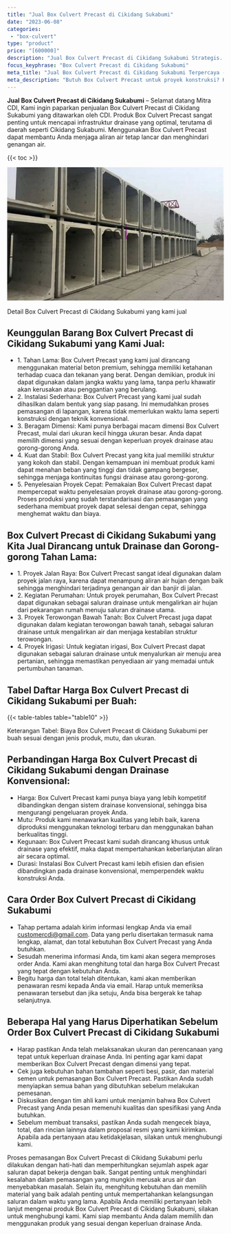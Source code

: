 ```yaml
---
title: "Jual Box Culvert Precast di Cikidang Sukabumi"
date: "2023-06-08"
categories:
 - "box-culvert"
type: "product"
price: "[600000]"
description: "Jual Box Culvert Precast di Cikidang Sukabumi Strategis. Box Culvert Precast ini merupakan pilihan prima dalam proyek pembangunan sebagai bahan infrastruktur yang handal dan berkualitas tinggi. Hubungi kami untuk konsultasi mendalam."
focus_keyphrase: "Box Culvert Precast di Cikidang Sukabumi"
meta_title: "Jual Box Culvert Precast di Cikidang Sukabumi Terpercaya - CDI"
meta_description: "Butuh Box Culvert Precast untuk proyek konstruksi? Kami adalah solusi tepat dengan solusi terbaik. Segera hubungi kami."
---
```


**Jual Box Culvert Precast di Cikidang Sukabumi** – Selamat datang Mitra CDI, Kami ingin paparkan penjualan Box Culvert Precast di Cikidang Sukabumi yang ditawarkan oleh CDI. Produk Box Culvert Precast sangat penting untuk mencapai infrastruktur drainase yang optimal, terutama di daerah seperti Cikidang Sukabumi. Menggunakan Box Culvert Precast dapat membantu Anda menjaga aliran air tetap lancar dan menghindari genangan air.

{{< toc >}}

![Jual Box Culvert Precast di Cikidang Sukabumi](/images/box-culvert/box-culvert-20.jpg)

Detail Box Culvert Precast di Cikidang Sukabumi yang kami jual 

## Keunggulan Barang Box Culvert Precast di Cikidang Sukabumi yang Kami Jual:

*   1\. Tahan Lama: Box Culvert Precast yang kami jual dirancang menggunakan material beton premium, sehingga memiliki ketahanan terhadap cuaca dan tekanan yang berat. Dengan demikian, produk ini dapat digunakan dalam jangka waktu yang lama, tanpa perlu khawatir akan kerusakan atau penggantian yang berulang.
*   2\. Instalasi Sederhana: Box Culvert Precast yang kami jual sudah dihasilkan dalam bentuk yang siap pasang. Ini memudahkan proses pemasangan di lapangan, karena tidak memerlukan waktu lama seperti konstruksi dengan teknik konvensional.
*   3\. Beragam Dimensi: Kami punya berbagai macam dimensi Box Culvert Precast, mulai dari ukuran kecil hingga ukuran besar. Anda dapat memilih dimensi yang sesuai dengan keperluan proyek drainase atau gorong-gorong Anda.
*   4\. Kuat dan Stabil: Box Culvert Precast yang kita jual memiliki struktur yang kokoh dan stabil. Dengan kemampuan ini membuat produk kami dapat menahan beban yang tinggi dan tidak gampang bergeser, sehingga menjaga kontinuitas fungsi drainase atau gorong-gorong.
*   5\. Penyelesaian Proyek Cepat: Pemakaian Box Culvert Precast dapat mempercepat waktu penyelesaian proyek drainase atau gorong-gorong. Proses produksi yang sudah terstandarisasi dan pemasangan yang sederhana membuat proyek dapat selesai dengan cepat, sehingga menghemat waktu dan biaya.

## Box Culvert Precast di Cikidang Sukabumi yang Kita Jual Dirancang untuk Drainase dan Gorong-gorong Tahan Lama:

*   1\. Proyek Jalan Raya: Box Culvert Precast sangat ideal digunakan dalam proyek jalan raya, karena dapat menampung aliran air hujan dengan baik sehingga menghindari terjadinya genangan air dan banjir di jalan.
*   2\. Kegiatan Perumahan: Untuk proyek perumahan, Box Culvert Precast dapat digunakan sebagai saluran drainase untuk mengalirkan air hujan dari pekarangan rumah menuju saluran drainase utama.
*   3\. Proyek Terowongan Bawah Tanah: Box Culvert Precast juga dapat digunakan dalam kegiatan terowongan bawah tanah, sebagai saluran drainase untuk mengalirkan air dan menjaga kestabilan struktur terowongan.
*   4\. Proyek Irigasi: Untuk kegiatan irigasi, Box Culvert Precast dapat digunakan sebagai saluran drainase untuk menyalurkan air menuju area pertanian, sehingga memastikan penyediaan air yang memadai untuk pertumbuhan tanaman.

## Tabel Daftar Harga Box Culvert Precast di Cikidang Sukabumi per Buah:

{{< table-tables table="table10" >}}

Keterangan Tabel: Biaya Box Culvert Precast di Cikidang Sukabumi per buah sesuai dengan jenis produk, mutu, dan ukuran.

## Perbandingan Harga Box Culvert Precast di Cikidang Sukabumi dengan Drainase Konvensional:

*   Harga: Box Culvert Precast kami punya biaya yang lebih kompetitif dibandingkan dengan sistem drainase konvensional, sehingga bisa mengurangi pengeluaran proyek Anda.
*   Mutu: Produk kami menawarkan kualitas yang lebih baik, karena diproduksi menggunakan teknologi terbaru dan menggunakan bahan berkualitas tinggi.
*   Kegunaan: Box Culvert Precast kami sudah dirancang khusus untuk drainase yang efektif, maka dapat mempertahankan keberlanjutan aliran air secara optimal.
*   Durasi: Instalasi Box Culvert Precast kami lebih efisien dan efisien dibandingkan pada drainase konvensional, memperpendek waktu konstruksi Anda.

## Cara Order Box Culvert Precast di Cikidang Sukabumi

*   Tahap pertama adalah kirim informasi lengkap Anda via email customercdi@gmail.com. Data yang perlu disertakan termasuk nama lengkap, alamat, dan total kebutuhan Box Culvert Precast yang Anda butuhkan.
*   Sesudah menerima informasi Anda, tim kami akan segera memproses order Anda. Kami akan menghitung total dan harga Box Culvert Precast yang tepat dengan kebutuhan Anda.
*   Begitu harga dan total telah ditentukan, kami akan memberikan penawaran resmi kepada Anda via email. Harap untuk memeriksa penawaran tersebut dan jika setuju, Anda bisa bergerak ke tahap selanjutnya.

## Beberapa Hal yang Harus Diperhatikan Sebelum Order Box Culvert Precast di Cikidang Sukabumi

*   Harap pastikan Anda telah melaksanakan ukuran dan perencanaan yang tepat untuk keperluan drainase Anda. Ini penting agar kami dapat memberikan Box Culvert Precast dengan dimensi yang tepat.
*   Cek juga kebutuhan bahan tambahan seperti besi, pasir, dan material semen untuk pemasangan Box Culvert Precast. Pastikan Anda sudah menyiapkan semua bahan yang dibutuhkan sebelum melakukan pemesanan.
*   Diskusikan dengan tim ahli kami untuk menjamin bahwa Box Culvert Precast yang Anda pesan memenuhi kualitas dan spesifikasi yang Anda butuhkan.
*   Sebelum membuat transaksi, pastikan Anda sudah mengecek biaya, total, dan rincian lainnya dalam proposal resmi yang kami kirimkan. Apabila ada pertanyaan atau ketidakjelasan, silakan untuk menghubungi kami.

Proses pemasangan Box Culvert Precast di Cikidang Sukabumi perlu dilakukan dengan hati-hati dan memperhitungkan sejumlah aspek agar saluran dapat bekerja dengan baik. Sangat penting untuk menghindari kesalahan dalam pemasangan yang mungkin merusak arus air dan menyebabkan masalah. Selain itu, menghitung kebutuhan dan memilih material yang baik adalah penting untuk mempertahankan kelangsungan saluran dalam waktu yang lama. Apabila Anda memiliki pertanyaan lebih lanjut mengenai produk Box Culvert Precast di Cikidang Sukabumi, silakan untuk menghubungi kami. Kami siap membantu Anda dalam memilih dan menggunakan produk yang sesuai dengan keperluan drainase Anda.